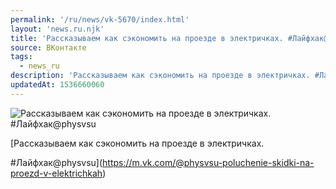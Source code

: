 ```yaml
---
permalink: '/ru/news/vk-5670/index.html'
layout: 'news.ru.njk'
title: 'Рассказываем как сэкономить на проезде в электричках. #Лайфхак@physvsu'
source: ВКонтакте
tags:
  - news_ru
description: 'Рассказываем как сэкономить на проезде в электричках. #Лайфхак@physvsu'
updatedAt: 1536660060
---
```

![Рассказываем как сэкономить на проезде в электричках. #Лайфхак@physvsu](https://sun9-25.userapi.com/impf/c830108/v830108714/192e30/f9zFEH1dSv8.jpg?size=1200x675&quality=96&proxy=1&sign=687165c5ef985008c0636ca6dd37761b&c_uniq_tag=g5oc_3dNuX3hri94T4w_qimVFMGqkoczfM9eq59MDtg&type=album)

[Рассказываем как сэкономить на проезде в электричках.

#Лайфхак@physvsu](https://m.vk.com/@physvsu-poluchenie-skidki-na-proezd-v-elektrichkah)
